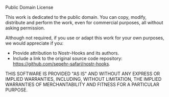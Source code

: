 Public Domain License

This work is dedicated to the public domain. You can copy, modify, distribute and perform the work, even for commercial purposes, all without asking permission.

Although not required, if you use or adapt this work for your own purposes, we would appreciate if you:

- Provide attribution to Nostr-Hooks and its authors.
- Include a link to the original source code repository: https://github.com/sepehr-safari/nostr-hooks.

THIS SOFTWARE IS PROVIDED "AS IS" AND WITHOUT ANY EXPRESS OR IMPLIED WARRANTIES, INCLUDING, WITHOUT LIMITATION, THE IMPLIED WARRANTIES OF MERCHANTABILITY AND FITNESS FOR A PARTICULAR PURPOSE.
